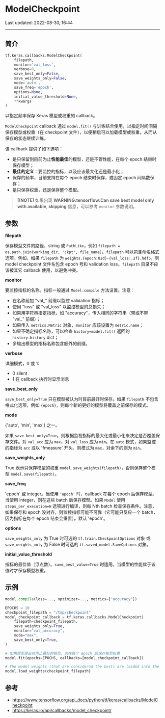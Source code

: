 # ModelCheckpoint

Last updated: 2022-08-30, 16:44
****

## 简介

```python
tf.keras.callbacks.ModelCheckpoint(
    filepath,
    monitor='val_loss',
    verbose=0,
    save_best_only=False,
    save_weights_only=False,
    mode='auto',
    save_freq='epoch',
    options=None,
    initial_value_threshold=None,
    **kwargs
)
```

以指定频率保存 Keras 模型或权重的 callback。

`ModelCheckpoint` callback 通过 `model.fit()` 与训练结合使用，以指定时间间隔保存模型或权重（在 checkpoint 文件），以便稍后可以加载模型或权重，从而从保存的状态继续训练。

该 callback 提供了如下选项：

- 是只保留到目前为止**性能最佳**的模型，还是不管性能，在每个 epoch 结束时保存模型；
- **最佳的定义**：要监控的指标，以及应该最大化还是最小化；
- 保存的频率，目前支持在每个 epoch 结束时保存，或固定 epoch 间隔数保存；
- 是只保存权重，还是保存整个模型。

> **[!NOTE]**
> 如果出现 **WARNING:tensorflow:Can save best model only with <name> available, skipping** 信息，可以参考 `monitor` 参数说明。

## 参数

**filepath**

保存模型文件的路径，string 或 `PathLike`，例如 `filepath = os.path.join(working_dir, 'ckpt', file_name)`。`filepath` 可以包含命名格式选项。例如，如果 `filepath` 为 `weights.{epoch:02d}-{val_loss:.2f}.hdf5`，则 model checkpoint 文件名包含 epoch 号和 validation loss。`filepath` 目录不应该被其它 callback 使用，以避免冲突。

**monitor**

要监控指标的名称。指标一般通过 `Model.compile` 方法设置。注意：

- 在名称前加 "val_" 前缀以监控 validation 指标；
- 使用 "loss" 或 "val_loss" 以监控模型的总损失；
- 如果用字符串指定指标，如 "accuracy"，传入相同的字符串（带或不带 "val_" 前缀）；
- 如果传入 `metrics.Metric` 对象，`monitor` 应该设置为 `metric.name`；
- 如果不确定指标名称，可以检查 `history=model.fit()` 返回的 `history.history` dict；
- 多输出模型的指标名称包含额外的前缀。

**verbose**

详细模式，0 或 1:

- 0 silent
- 1 在 callback 执行时显示消息

**save_best_only**

`save_best_only=True` 只在模型被认为时目前最好时保存。如果 `filepath` 不包含格式化选项，例如 `{epoch}`，则每个新的更好的模型将覆盖之前保存的模式。

**mode**

{'auto', 'min', 'max'} 之一。

如果 `save_best_only=True`，则根据监视指标的最大化或最小化来决定是否覆盖保存文件。对 `val_acc` 应为 `max`，对 `val_loss` 应为 `min`。在 `auto` 模式，如果监控的指标为 `acc` 或以 'fmeasure' 开头，则模式为 `max`，对余下的则为 `min`。

**save_weights_only**

True 表示只保存模型的权重 `model.save_weights(filepath)`，否则保存整个模型 `model.save(filepath)`。

**save_freq**

'epoch' 或 integer。当使用 `'epoch'` 时，callback 在每个 epoch 后保存模型。当使用 integer，则在这些 batch 后保存模型。如果 `Model` 使用 `steps_per_execution=N` 选项进行编译，则每 Nth batch 检查保存条件。注意，如果保存和 epoch 没对齐，则监控指标可能不可靠（它可能只反应一个 batch，因为指标在每个 epoch 结束会重置）。默认 'epoch'。

**options**

`save_weights_only` 为 True 时可选的 `tf.train.CheckpointOptions` 对象 或 `save_weights_only` 为 False 时可选的 `tf.saved_model.SaveOptions` 对象。

**initial_value_threshold**

指标的最佳值（浮点数）。`save_best_value=True` 时适用。当模型的性能优于该值时才保存模型权重。

## 示例

```python
model.compile(loss=..., optimizer=..., metrics=["accuracy"])

EPOCHS = 10
checkpoint_filepath = "/tmp/checkpoint"
model_checkpoint_callback = tf.keras.callbacks.ModelCheckpoint(
    filepath=checkpoint_filepath,
    save_weights_only=True,
    monitor="val_accuracy",
    mode="max",
    save_best_only=True,
)

# 如果模型是目前为止最好的模型，则在每个 epoch 后保存模型权重
model.fit(epochs=EPOCHS, callbacks=[model_checkpoint_callback])

# The model weights (that are considered the best) are loaded into the model.
model.load_weights(checkpoint_filepath)
```

## 参考

- https://www.tensorflow.org/api_docs/python/tf/keras/callbacks/ModelCheckpoint
- https://keras.io/api/callbacks/model_checkpoint/
